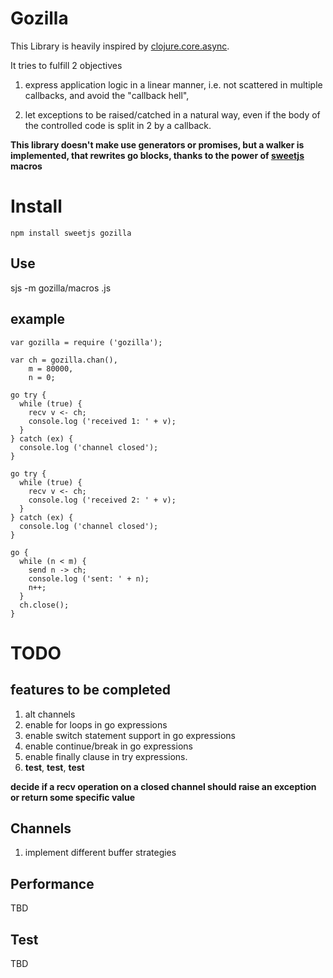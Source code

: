 # Gozilla

This Library is heavily inspired by 
[clojure.core.async](http://clojure.com/blog/2013/06/28/clojure-core-async-channels.html).

It tries to fulfill 2 objectives

1. express application logic in a linear manner, i.e. not scattered in multiple callbacks,
and avoid the "callback hell",

2. let exceptions to be raised/catched in a natural way, even if the body of the controlled code is 
split in 2 by a callback.

**This library doesn't make use generators or promises, but a walker is implemented, that
rewrites go blocks, thanks to the power of [sweetjs](http://sweetjs.org/) macros**

# Install

    npm install sweetjs gozilla

## Use

   sjs -m gozilla/macros <file>.js

## example  

    var gozilla = require ('gozilla');
   
    var ch = gozilla.chan(),
        m = 80000,
        n = 0;

    go try {
      while (true) {
        recv v <- ch;
        console.log ('received 1: ' + v);
      }
    } catch (ex) {
      console.log ('channel closed');
    }

    go try { 
      while (true) {
        recv v <- ch;
        console.log ('received 2: ' + v);
      }
    } catch (ex) {
      console.log ('channel closed');
    }

    go {
      while (n < m) {
        send n -> ch;
        console.log ('sent: ' + n);
        n++;
      }
      ch.close();
    }


# TODO

## features to be completed

1. alt channels
1. enable for loops in go expressions
1. enable switch statement support in go expressions
1. enable continue/break in go expressions
1. enable finally clause in try expressions.
1. **test**, **test**, **test**

**decide if a recv operation on a closed channel should raise an 
exception or return some specific value**
## Channels

1. implement different buffer strategies

## Performance

TBD

## Test

TBD
